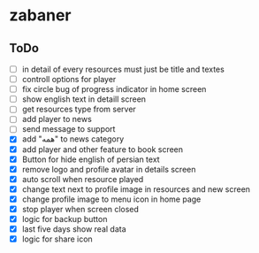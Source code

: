 # zabaner

## ToDo
- [ ] in detail of every resources must just be title and textes
- [ ] controll options for player
- [ ] fix circle bug of progress indicator in home screen
- [ ] show english text in detaill screen 
- [ ] get resources type from server
- [ ] add player to news 
- [ ] send message to support
- [x] add "همه" to news category
- [x] add player and other feature to book screen
- [x] Button for hide english of persian text
- [x] remove logo and profile avatar in details screen
- [x] auto scroll when resource played
- [x] change text next to profile image in resources and new screen 
- [x] change profile image to menu icon in home page
- [x] stop player when screen closed
- [x] logic for backup button
- [x] last five days show real data
- [x] logic for share icon 
